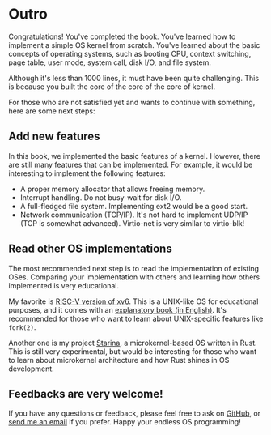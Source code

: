 # Outro

Congratulations! You've completed the book. You've learned how to implement a simple OS kernel from scratch. You've learned about the basic concepts of operating systems, such as booting CPU, context switching, page table, user mode, system call, disk I/O, and file system.

Although it's less than 1000 lines, it must have been quite challenging. This is because you built the core of the core of the core of kernel.

For those who are not satisfied yet and wants to continue with something, here are some next steps:

## Add new features

In this book, we implemented the basic features of a kernel. However, there are still many features that can be implemented. For example, it would be interesting to implement the following features:

- A proper memory allocator that allows freeing memory.
- Interrupt handling. Do not busy-wait for disk I/O.
- A full-fledged file system. Implementing ext2 would be a good start.
- Network communication (TCP/IP). It's not hard to implement UDP/IP (TCP is somewhat advanced). Virtio-net is very similar to virtio-blk!

## Read other OS implementations

The most recommended next step is to read the implementation of existing OSes. Comparing your implementation with others and learning how others implemented is very educational.

My favorite is [RISC-V version of xv6](https://github.com/mit-pdos/xv6-riscv). This is a UNIX-like OS for educational purposes, and it comes with an [explanatory book (in English)](https://pdos.csail.mit.edu/6.828/2022/). It's recommended for those who want to learn about UNIX-specific features like `fork(2)`.

Another one is my project [Starina](https://starina.dev), a microkernel-based OS written in Rust. This is still very experimental, but would be interesting for those who want to learn about microkernel architecture and how Rust shines in OS development.

## Feedbacks are very welcome!

If you have any questions or feedback, please feel free to ask on [GitHub](https://github.com/nuta/operating-system-in-1000-lines/issues), or [send me an email](https://seiya.me) if you prefer. Happy your endless OS programming!
